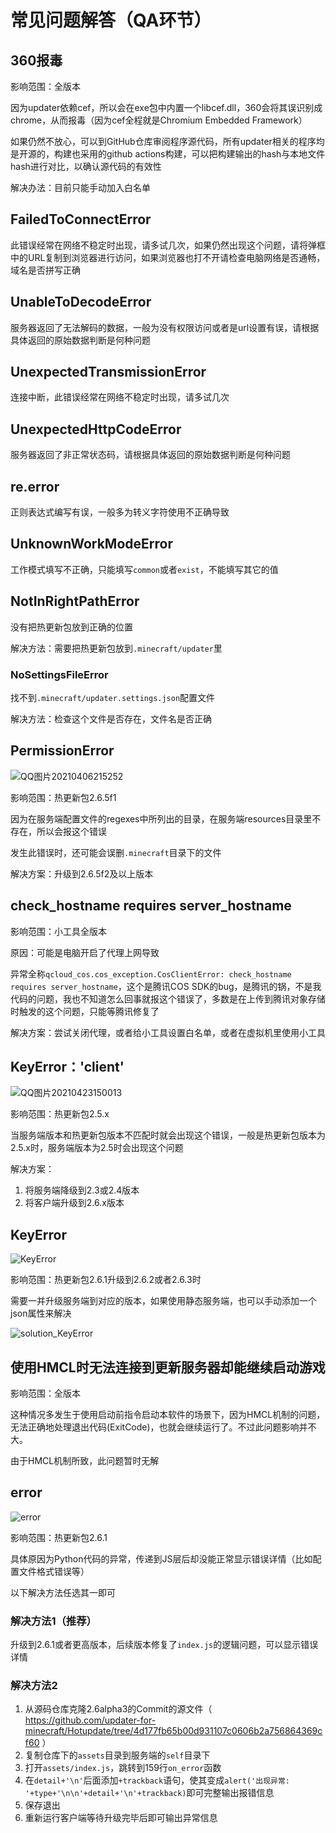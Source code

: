 # 常见问题解答（QA环节）

## 360报毒

影响范围：全版本

因为updater依赖cef，所以会在exe包中内置一个libcef.dll，360会将其误识别成chrome，从而报毒（因为cef全程就是Chromium Embedded Framework）

如果仍然不放心，可以到GitHub仓库审阅程序源代码，所有updater相关的程序均是开源的，构建也采用的github actions构建，可以把构建输出的hash与本地文件hash进行对比，以确认源代码的有效性

解决办法：目前只能手动加入白名单

## FailedToConnectError

此错误经常在网络不稳定时出现，请多试几次，如果仍然出现这个问题，请将弹框中的URL复制到浏览器进行访问，如果浏览器也打不开请检查电脑网络是否通畅，域名是否拼写正确

## UnableToDecodeError

服务器返回了无法解码的数据，一般为没有权限访问或者是url设置有误，请根据具体返回的原始数据判断是何种问题

## UnexpectedTransmissionError

连接中断，此错误经常在网络不稳定时出现，请多试几次

## UnexpectedHttpCodeError

服务器返回了非正常状态码，请根据具体返回的原始数据判断是何种问题

## re.error

正则表达式编写有误，一般多为转义字符使用不正确导致

## UnknownWorkModeError

工作模式填写不正确，只能填写`common`或者`exist`，不能填写其它的值

## NotInRightPathError

没有把热更新包放到正确的位置

解决方法：需要把热更新包放到`.minecraft/updater`里

### NoSettingsFileError

找不到`.minecraft/updater.settings.json`配置文件

解决方法：检查这个文件是否存在，文件名是否正确

## PermissionError

![QQ图片20210406215252](FAQ/QQ图片20210406215252.jpg)

影响范围：热更新包2.6.5f1

因为在服务端配置文件的regexes中所列出的目录，在服务端resources目录里不存在，所以会报这个错误

发生此错误时，还可能会误删`.minecraft`目录下的文件

解决方案：升级到2.6.5f2及以上版本

## check_hostname requires server_hostname

影响范围：小工具全版本

原因：可能是电脑开启了代理上网导致

异常全称`qcloud_cos.cos_exception.CosClientError: check_hostname requires server_hostname`，这个是腾讯COS SDK的bug，是腾讯的锅，不是我代码的问题，我也不知道怎么回事就报这个错误了，多数是在上传到腾讯对象存储时触发的这个问题，只能等腾讯修复了

解决方案：尝试关闭代理，或者给小工具设置白名单，或者在虚拟机里使用小工具

## KeyError：'client'

![QQ图片20210423150013](FAQ/QQ图片20210423150013.jpg)

影响范围：热更新包2.5.x

当服务端版本和热更新包版本不匹配时就会出现这个错误，一般是热更新包版本为2.5.x时，服务端版本为2.5时会出现这个问题

解决方案：

1. 将服务端降级到2.3或2.4版本
2. 将客户端升级到2.6.x版本

## KeyError

![KeyError](FAQ/KeyError.png)

影响范围：热更新包2.6.1升级到2.6.2或者2.6.3时

需要一并升级服务端到对应的版本，如果使用静态服务端，也可以手动添加一个json属性来解决

![solution_KeyError](FAQ/solution_KeyError.png)

## 使用HMCL时无法连接到更新服务器却能继续启动游戏

影响范围：全版本

这种情况多发生于使用启动前指令启动本软件的场景下，因为HMCL机制的问题，无法正确地处理退出代码(ExitCode)，也就会继续运行了。不过此问题影响并不大。

由于HMCL机制所致，此问题暂时无解

## error

![error](FAQ/error.png)

影响范围：热更新包2.6.1

具体原因为Python代码的异常，传递到JS层后却没能正常显示错误详情（比如配置文件格式错误等）

以下解决方法任选其一即可

### 解决方法1（推荐）

升级到2.6.1或者更高版本，后续版本修复了`index.js`的逻辑问题，可以显示错误详情

### 解决方法2

1. 从源码仓库克隆2.6alpha3的Commit的源文件（ https://github.com/updater-for-minecraft/Hotupdate/tree/4d177fb65b00d931107c0606b2a756864369cf60 ）
2. 复制仓库下的`assets`目录到服务端的`self`目录下
3. 打开`assets/index.js`，跳转到159行`on_error`函数
4. 在`detail+'\n'`后面添加`+trackback`语句，使其变成`alert('出现异常: '+type+'\n\n'+detail+'\n'+trackback)`即可完整输出报错信息
5. 保存退出
6. 重新运行客户端等待升级完毕后即可输出异常信息